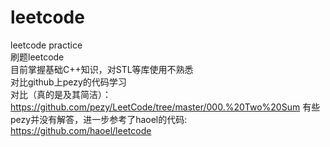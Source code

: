# leetcode
leetcode practice<br>
刷题leetcode<br>
目前掌握基础C++知识，对STL等库使用不熟悉<br>
对比github上pezy的代码学习<br>
对比（真的是及其简洁）：https://github.com/pezy/LeetCode/tree/master/000.%20Two%20Sum
有些pezy并没有解答，进一步参考了haoel的代码:
https://github.com/haoel/leetcode